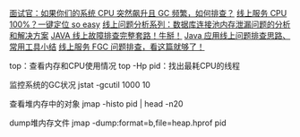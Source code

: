 [面试官：如果你们的系统 CPU 突然飙升且 GC 频繁，如何排查？](https://mp.weixin.qq.com/s/g8KJhOtiBHWb6wNFrCcLVg)
[线上服务 CPU 100%？一键定位 so easy](https://mp.weixin.qq.com/s/MmEn18aunDASfCyOep25Qg)
[线上问题分析系列：数据库连接池内存泄漏问题的分析和解决方案](https://mp.weixin.qq.com/s/aTMziyCHmXBTKhDDzxcn1A)
[JAVA 线上故障排查完整套路！牛掰！](https://mp.weixin.qq.com/s/cHA6m_e7yfd64aPaSqY0mg)
[Java 应用线上问题排查思路、常用工具小结](https://mp.weixin.qq.com/s/7cN90k1wwdjD5nqrwnn1aQ)
[线上服务 FGC 问题排查，看这篇就够了！](https://mp.weixin.qq.com/s/mx1Kd9GcevVn4xiocuskGw)
[](https://mp.weixin.qq.com/s/TbiSN_fmCo40YqIfzSrt7A)
[](https://mp.weixin.qq.com/s/mx1Kd9GcevVn4xiocuskGw)
[](https://mp.weixin.qq.com/s/UolWzSWEbtKFBVnqKWYKSQ)
[](https://mp.weixin.qq.com/s/daXgZZ0xEn2p61i_aw7aqA)
[]()

top：查看内存和CPU使用情况
top -Hp pid：找出最耗CPU的线程

监控系统的GC状况
jstat -gcutil  1000 10

查看堆内存中的对象
jmap -histo pid | head -n20

dump堆内存文件
jmap -dump:format=b,file=heap.hprof pid